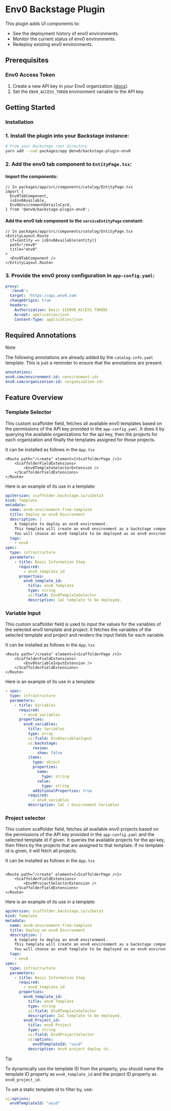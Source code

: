 # Env0 Backstage Plugin

This plugin adds UI components to:
- See the deployment history of env0 environments.
- Monitor the current status of env0 environments.
- Redeploy existing env0 environments.

## Prerequisites

### Env0 Access Token
1. Create a new API key in your Env0 organization ([docs](https://docs.env0.com/docs/api-keys)).
2. Set the `ENV0_ACCESS_TOKEN` environment variable to the API key.

## Getting Started

### Installation

### 1. Install the plugin into your Backstage instance:
```bash
# From your Backstage root directory
yarn add --cwd packages/app @env0/backstage-plugin-env0
```

### 2. Add the env0 tab component to `EntityPage.tsx`:

#### Import the components:
```tsx
// In packages/app/src/components/catalog/EntityPage.tsx
import {
  Env0TabComponent,
  isEnv0Available,
  Env0EnvironmentDetailsCard,
} from '@env0/backstage-plugin-env0';
```

#### Add the env0 tab component to the `serviceEntityPage` constant:
```tsx
// In packages/app/src/components/catalog/EntityPage.tsx
<EntityLayout.Route
  if={entity => isEnv0Available(entity)}
  path="/env0"
  title="env0"
>
  <Env0TabComponent />
</EntityLayout.Route>
```
### 3. Provide the env0 proxy configuration in `app-config.yaml`:
```yaml
proxy:
  '/env0':
  target: 'https://api.env0.com'
  changeOrigin: true
  headers:
    Authorization: Basic ${ENV0_ACCESS_TOKEN}
    Accept: application/json
    Content-Type: application/json
```

## Required Annotations

> [!NOTE]
> The following annotations are already added by the `catalog-info.yaml` template.
> This is just a reminder to ensure that the annotations are present.

```yaml
annotations:
env0.com/environment-id: <environment-id>
env0.com/organization-id: <organization-id>
```

## Feature Overview

### Template Selector
This custom scaffolder field, fetches all available env0 templates based on the permissions of the API key provided in the `app-config.yaml`.
It does it by querying the available organizations for the api key, then the projects for each organization and finally the templates assigned for those projects.

It can be installed as follows in the `App.tsx`

```tsx
<Route path="/create" element={<ScaffolderPage />}>
    <ScaffolderFieldExtensions>
        <Env0TemplateSelectorExtension />
    </ScaffolderFieldExtensions>
</Route>
```

Here is an example of its use in a template:
```yaml
apiVersion: scaffolder.backstage.io/v1beta3
kind: Template
metadata:
  name: env0-environment-from-template
  title: Deploy an env0 Environment
  description: |
    A template to deploy an env0 environment.
    This template will create an env0 environment as a backstage component.
    You will choose an env0 template to be deployed as an env0 environment from an exposed list of env0 templates by your admin.
  tags:
    - env0
spec:
  type: infrastructure
  parameters:
    - title: Basic Information Step
      required:
        - env0_template_id
      properties:
        env0_template_id:
          title: env0 Template
          type: string
          ui:field: Env0TemplateSelector
          description: IaC template to be deployed.
```

### Variable Input
This custom scaffolder field is used to input the values for the variables of the selected env0 template and project.
It fetches the variables of the selected template and project and renders the input fields for each variable.

It can be installed as follows in the `App.tsx`
```tsx
<Route path="/create" element={<ScaffolderPage />}>
    <ScaffolderFieldExtensions>
        <Env0VariableInputExtension />
    </ScaffolderFieldExtensions>
</Route>
```

Here is an example of its use in a template:
```yaml
- spec:
  type: infrastructure
  parameters:
    - title: Variables
      required:
        - env0_variables
      properties:
        env0_variables:
          title: Variables
          type: array
          ui:field: Env0VariablesInput
          ui:backstage:
            review:
              show: false
          items:
            type: object
            properties:
              name:
                type: string
              value:
                type: string
            additionalProperties: true
          required:
            - env0_variables
          description: IaC / Environment Variables
```


### Project selector

This custom scaffolder field, fetches all available env0 projects based on the permissions of the API key provided in the `app-config.yaml` and the selected template id if given.
It queries the available projects for the api key, then filters by the projects that are assigned to that template.
If no template id is given, it will fetch all projects.

It can be installed as follows in the `App.tsx`

```tsx

<Route path="/create" element={<ScaffolderPage />}>
    <ScaffolderFieldExtensions>
        <Env0ProjectSelectorExtension />
    </ScaffolderFieldExtensions>
</Route>

```

Here is an example of its use in a template:
```yaml
apiVersion: scaffolder.backstage.io/v1beta3
kind: Template
metadata:
  name: env0-environment-from-template
  title: Deploy an env0 Environment
  description: |
    A template to deploy an env0 environment.
    This template will create an env0 environment as a backstage component.
    You will choose an env0 template to be deployed as an env0 environment from an exposed list of env0 templates by your admin.
  tags:
    - env0
spec:
  type: infrastructure
  parameters:
    - title: Basic Information Step
      required:
        - env0_template_id
      properties:
        env0_template_id:
          title: env0 Template
          type: string
          ui:field: Env0TemplateSelector
          description: IaC template to be deployed.
        env0_Project_id:
          title: env0 Project
          type: string
          ui:field: Env0ProjectSelector
          ui:options:
            env0TemplateId: "uuid"
          description: env0 project deploy to.
```
> [!TIP]
> To dynamically use the template ID from the property, you should name the template ID property as `env0_template_id` and the project ID property as `env0_project_id`.

To set a static template id to filter by, use:
```yaml
ui:options:
  env0TemplateId: "uuid"
```
